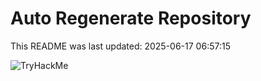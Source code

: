 # Auto Regenerate Repository

This README was last updated: 2025-06-17 06:57:15

 ![TryHackMe](https://tryhackme.com/badge/533634)